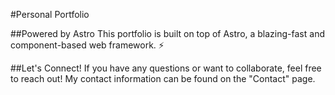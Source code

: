 #Personal Portfolio

##Powered by Astro
This portfolio is built on top of Astro, a blazing-fast and component-based web framework. ⚡️

##Let's Connect!
If you have any questions or want to collaborate, feel free to reach out! My contact information can be found on the "Contact" page.